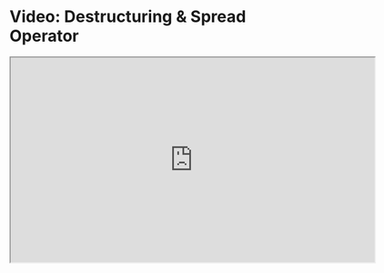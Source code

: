 # Video: Destructuring & Spread Operator

<iframe src="https://vimeo.com/551948566" width="640" height="360" allowfullscreen="allowfullscreen" allow="autoplay; fullscreen; picture-in-picture"></iframe>
